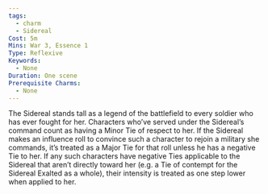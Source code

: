 ```yaml
---
tags:
  - charm
  - Sidereal
Cost: 5m
Mins: War 3, Essence 1
Type: Reflexive
Keywords:
  - None
Duration: One scene
Prerequisite Charms:
  - None
---
```

The Sidereal stands tall as a legend of the battlefield to every soldier who has ever fought for her. Characters who’ve served under the Sidereal’s command count as having a Minor Tie of respect to her. If the Sidereal makes an influence roll to convince such a character to rejoin a military she commands, it’s treated as a Major Tie for that roll unless he has a negative Tie to her. If any such characters have negative Ties applicable to the Sidereal that aren’t directly toward her (e.g. a Tie of contempt for the Sidereal Exalted as a whole), their intensity is treated as one step lower when applied to her.